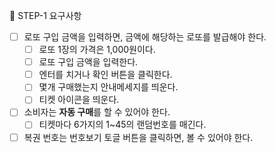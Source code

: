 🎯 STEP-1 요구사항

- [ ] 로또 구입 금액을 입력하면, 금액에 해당하는 로또를 발급해야 한다.
  - [ ] 로또 1장의 가격은 1,000원이다.
  - [ ] 로또 구입 금액을 입력한다.
  - [ ] 엔터를 치거나 확인 버튼을 클릭한다.
  - [ ] 몇개 구매했는지 안내메세지를 띄운다.
  - [ ] 티켓 아이콘을 띄운다.
- [ ] 소비자는 **자동 구매**를 할 수 있어야 한다.
  - [ ] 티켓마다 6가지의 1~45의 랜덤번호를 매긴다.
- [ ] 복권 번호는 번호보기 토글 버튼을 클릭하면, 볼 수 있어야 한다.
